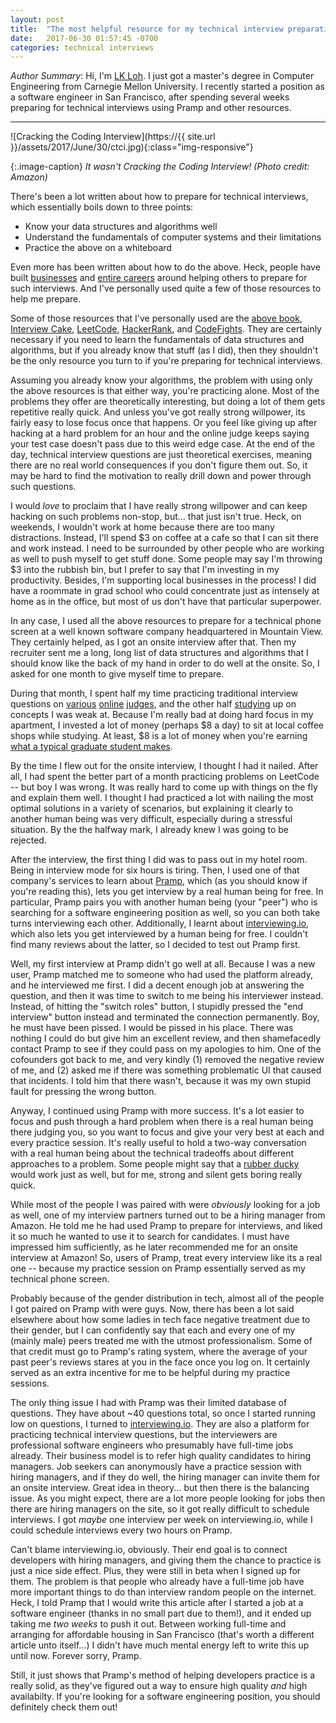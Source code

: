 ```yaml
---
layout: post
title:  "The most helpful resource for my technical interview preparations"
date:   2017-06-30 01:57:45 -0700
categories: technical interviews
---
```


_Author Summary_: 
Hi, I'm [LK Loh](https://www.linkedin.com/in/lk-loh-b5931a23/).
I just got a master's degree in Computer Engineering
from Carnegie Mellon University. 
I recently started a position as a software engineer in San Francisco,
after spending several weeks
preparing for technical interviews using Pramp and other resources.

---

![Cracking the Coding Interview](https://{{ site.url }}/assets/2017/June/30/ctci.jpg){:class="img-responsive"}

{:.image-caption}
*It wasn't Cracking the Coding Interview! (Photo credit: Amazon)*

There's been a lot written about how to prepare for technical interviews,
which essentially boils down to three points:
* Know your data structures and algorithms well
* Understand the fundamentals of computer systems and their limitations
* Practice the above on a whiteboard

Even more has been written about how to do the above. 
Heck, people have built [businesses](https://www.interviewcake.com/) 
and [entire careers](http://www.gayle.com/) around helping 
others to prepare for such interviews. 
And I've personally used quite a few of those resources to help me prepare. 

Some of those resources that I've personally used are the [above book](http://www.crackingthecodinginterview.com/), 
[Interview Cake](https://www.interviewcake.com/), 
[LeetCode](https://leetcode.com/), [HackerRank](https://www.hackerrank.com/), 
and [CodeFights](https://codefights.com/).
They are certainly necessary if you need to learn the fundamentals
of data structures and algorithms,
but if you already know that stuff (as I did),
then they shouldn't be the only resource you turn to if you're
preparing for technical interviews.

Assuming you already know your algorithms, 
the problem with using only the above resources
is that either way, you're practicing alone. 
Most of the problems they offer are theoretically interesting, 
but doing a lot of them gets repetitive really quick. 
And unless you've got really strong willpower,
its fairly easy to lose focus once that happens. 
Or you feel like giving up after hacking at a hard problem for an hour
and the online judge keeps saying your test case doesn't pass due to this weird edge case. 
At the end of the day, technical interview questions are just theoretical exercises, 
meaning there are no real world consequences if you don't figure them out.
So, it may be hard to find the motivation to really drill down
and power through such questions.

I would _love_ to proclaim that I have really strong willpower
and can keep hacking on such problems non-stop,
but... that just isn't true.
Heck, on weekends, I wouldn't work at home because there are too many distractions.
Instead, I'll spend $3 on coffee at a cafe so that I can sit there and work instead.
I need to be surrounded by other people who are working as well
to push myself to get stuff done.
Some people may say I'm throwing $3 into the rubbish bin,
but I prefer to say that I'm investing in my productivity.
Besides, I'm supporting local businesses in the process!
I did have a roommate in grad school who could concentrate just as intensely
at home as in the office, but most of us don't have that particular superpower.

In any case, I used all the above resources to prepare for a technical phone screen 
at a well known software company headquartered in Mountain View.
They certainly helped, as I got an onsite interview after that.
Then my recruiter sent me a long, long list of data structures and algorithms
that I should know like the back of my hand in order to do well at the onsite. 
So, I asked for one month to give myself time to prepare.

During that month, I spent half my time 
practicing traditional interview questions on 
[various](https://leetcode.com/) [online](https://www.hackerrank.com/) 
[judges](https://www.interviewbit.com/),
and the other half [studying](https://www.interviewcake.com/) 
up on concepts I was weak at.
Because I'm really bad at doing hard focus in my apartment,
I invested a lot of money (perhaps $8 a day) to sit at local coffee shops while studying. 
At least, $8 is a lot of money when you're earning
[what a typical graduate student makes](http://blogs.discovermagazine.com/intersection/files/2009/08/phd082109s.gif).

By the time I flew out for the onsite interview,
I thought I had it nailed.
After all, I had spent the better part of a month
practicing problems on LeetCode -- but boy I was wrong.
It was really hard to come up with things on the fly and explain them well.
I thought I had practiced a lot with nailing the most optimal
solutions in a variety of scenarios,
but explaining it clearly to another human being was very difficult,
especially during a stressful situation.
By the the halfway mark, I already knew I was going to be rejected.
 
After the interview, 
the first thing I did was to pass out in my hotel room. 
Being in interview mode for six hours is tiring.
Then, I used one of that company's services 
to learn about [Pramp](https://pramp.com/#/),
which (as you should know if you're reading this),
lets you get interview by a real human being for free.
In particular, Pramp pairs you with another human being (your "peer") who
is searching for a software engineering position as well,
so you can both take turns interviewing each other.
Additionally, I learnt about [interviewing.io](https://interviewing.io/),
which also lets you get interviewed by a human being for free.
I couldn't find many reviews about the latter,
so I decided to test out Pramp first.

Well, my first interview at Pramp didn't go well at all.
Because I was a new user, Pramp matched me to someone who had used the platform already,
and he interviewed me first. 
I did a decent enough job at answering the question,
and then it was time to switch to me being his interviewer instead.
Instead, of hitting the "switch roles" button,
I stupidly pressed the "end interview" button instead and
terminated the connection permanently. 
Boy, he must have been pissed. I would be pissed in his place. 
There was nothing I could do but give him an excellent review,
and then shamefacedly contact Pramp to see
if they could pass on my apologies to him. 
One of the cofounders got back to me, 
and very kindly (1) removed the negative review of me,
and (2) asked me if there was something problematic UI that caused that incidents.
I told him that there wasn't,
because it was my own stupid fault for pressing the wrong button.

Anyway, I continued using Pramp with more success.
It's a lot easier to focus and push through a hard problem when there 
is a real human being there judging you,
so you want to focus and give your very best at each and every practice session.
It's really useful to hold a two-way conversation with a real human being
about the technical tradeoffs about different approaches to a problem.
Some people might say that a [rubber ducky](https://en.wikipedia.org/wiki/Rubber_duck_debugging) 
would work just as well,
but for me, strong and silent gets boring really quick.

While most of the people I was paired with were _obviously_ looking for a job as well,
one of my interview partners turned out to be a hiring manager from Amazon.
He told me he had used Pramp to prepare for interviews,
and liked it so much he wanted to use it to search for candidates.
I must have impressed him sufficiently,
as he later recommended me for an onsite interview at Amazon!
So, users of Pramp, treat every interview like its a real one -- 
because my practice session on Pramp essentially served
as my technical phone screen.

Probably because of the gender distribution in tech, 
almost all of the people I got paired on Pramp with were guys.
Now, there has been a lot said elsewhere about how some
ladies in tech face negative treatment due to their gender,
but I can confidently say that each and every one of my (mainly male) peers
treated me with the utmost professionalism.
Some of that credit must go to Pramp's rating system,
where the average of your past peer's reviews stares at you in the face once you log on.
It certainly served as an extra incentive for me
to be helpful during my practice sessions.

The only thing issue I had with Pramp was their limited database of questions.
They have about ~40 questions total, so
once I started running low on questions, I turned to 
[interviewing.io](https://interviewing.io/).
They are also a platform for practicing technical interview questions,
but the interviewers are professional software engineers
who presumably have full-time jobs already.
Their business model is to refer high quality candidates to hiring managers. 
Job seekers can anonymously have a practice session with hiring managers,
and if they do well, the hiring manager can invite them for an onsite interview.
Great idea in theory... but then there is the balancing issue.
As you might expect, there are a lot more people looking for jobs 
then there are hiring managers on the site,
so it got really difficult to schedule interviews.
I got _maybe_ one interview per week on interviewing.io, 
while I could schedule interviews every two hours on Pramp.

Can't blame interviewing.io, obviously. 
Their end goal is to connect developers with hiring managers,
and giving them the chance to practice is just a nice side effect. 
Plus, they were still in beta when I signed up for them. 
The problem is that people who already have a full-time job
have more important things to do than interview random people on the internet.
Heck, I told Pramp that I would write this article after I started 
a job at a software engineer
(thanks in no small part due to them!),
and it ended up taking me _two weeks_ to push it out.
Between working full-time and arranging for affordable housing in San Francisco 
(that's worth a different article unto itself...)
I didn't have much mental energy left to write this up until now.
Forever sorry, Pramp.

Still, it just shows that Pramp's method of helping developers practice
is a really solid, as they've figured out a way to ensure 
high quality _and_ high availabilty. 
If you're looking for a software engineering position,
you should definitely check them out!























